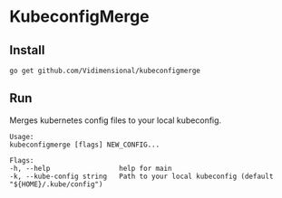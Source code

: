 # KubeconfigMerge

## Install

```shell
go get github.com/Vidimensional/kubeconfigmerge
```

## Run

Merges kubernetes config files to your local kubeconfig.

```
Usage:
kubeconfigmerge [flags] NEW_CONFIG...

Flags:
-h, --help                 help for main
-k, --kube-config string   Path to your local kubeconfig (default "${HOME}/.kube/config")
```